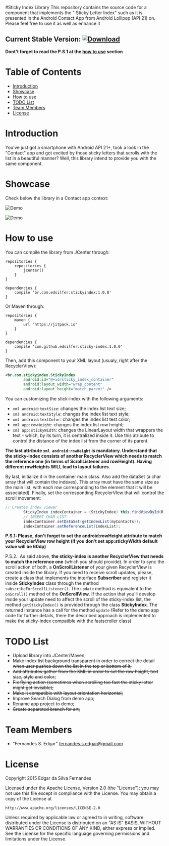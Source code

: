 #Sticky Index Library
This repository contains the source code for a component that implements the " Sticky Letter Index" such as it is presented in the Android Contact App from Android Lollipop (API 21) on. Please feel free to use it as well as enhance it

Current Stable Version: [ ![Download](https://api.bintray.com/packages/edsilfer/maven/sticky-index/images/download.svg) ](https://bintray.com/edsilfer/maven/sticky-index/_latestVersion)
---

**Dont't forget to read the P.S.1 at the [how to use](#how-to-use) section**

# Table of Contents
* [Introduction](#intro)
* [Showcase](#showcase)
* [How to use](#how-to-use)
* [TODO List](#to-do)
* [Team Members](#team-members)
* [License](#license)


# <a name="intro"></a>Introduction
You've just got a smartphone with Android API 21+, took a look in the "Contact" app and got excited by those sticky letters that scrolls with the list in a beautiful manner? Well, this library intend to provide you with the same component.

# <a name="showcase"></a>Showcase
Check below the library in a Contact app context:

![Demo](https://github.com/edsilfer/sticky-index/blob/master/art/horizontal-demo.gif)   

![Demo](https://github.com/edsilfer/sticky-index/blob/master/art/vertical-demo.gif)

# <a name="how-to-use"></a>How to use
You can compile the library from JCenter through:

```
repositories {
    repositories {
        jcenter()
    }
}

dependencies {
    compile 'br.com.edsilfer:stickyindex:1.0.0'
}

```

Or Maven through:

```
repositories {
    maven {
        url "https://jitpack.io"
    }
}

dependencies {
    compile 'com.github.edsilfer:sticky-index:1.0.0'
}

```

Then, add this component to your XML layout (usualy, right after the RecyclerView):

```xml
<br.com.stickyindex.StickyIndex
        android:id="@+id/sticky_index_container"
        android:layout_width="wrap_content"
        android:layout_height="match_parent" />
```

You can customizing the stick-index with the following arguments:

 * ```xml android:textSize```: changes the index list text size;
 * ```xml android:textStyle```: changes the index list text style;
 * ```xml android:textColor```: changes the index list test color;
 * ```xml app:rowHeight```: changes the index list row height;
 * ```xml app:stickyWidth```: changes the LinearLayout width that wrappers the text - which, by its turn, it is centralized inside it. Use this atribute to control the distance of the index list from the corner of its parent.

**The last attribute ```xml android:rowHeight``` is mandatory. Understand that the sticky-index consists of another RecyclerView which needs to match the reference one (in terms of ScrollListener and rowHeight). Having different rowHeights WILL lead to layout failures.**

By last, initialize it in the container main class. Also add the dataSet (a char array that will contain the indexes). This array must have the same size as the main list, with each row corresponding to the element that it will be associated). Finally, set the corresponding RecyclerVIew that will control the scroll movement:

```java
// Creates index viewer
        StickyIndex indexContainer = (StickyIndex) this.findViewById(R.id.sticky_index_container);
        // INSERT CHAR LIST
        indexContainer.setDataSet(getIndexList(myContacts));
        indexContainer.setReferenceList(indexList);
```

**P.S.1: Please, don't forget to set the android:rowHeight attribute to match your RecyclerView row height (if you don't set app:stickyWidth default value will be 60dp)**

P.S.2.: As said above, **the sticky-index is another RecyclerView that needs to match the reference one** (which you should provide). In order to sync the scroll action of both, a **OnScrollListener** of your given RecyclerView is created inside the library. If you need to receive scroll updates, please, create a class that implements the interface **Subscriber** and register it inside **StickyIndex** class through the method ```subscribeForScrollListener()```. The ```update``` method is equivalent to the ```onScroll()``` method of the **OnScrollView**. If the action that you'll develop inside your update need to affect the scroll of the sticky-index list, the method ```getStickyIndex()``` is provided through the class **StickyIndex**. The returned instance has a call for the method ```update``` (Refer to the demo app code for further details, there the described approach is implemented to make the sticky-index compatible with the fastscroller class)

# <a name="to-do"></a>TODO List
* Upload library into JCenter/Maven;
* ~~Make index list background transparent in order to correct the detail when user pushes down the list in the top or bottom of it;~~
* ~~Add attributes gather from the XML in order to set the row height, text size, style and color;~~
* ~~Fix flying action (sometimes when scrolling too fast the sticky letter might get invisible);~~
* ~~Make it compatible with layout orientation horizontal;~~
* Improve Search Dialog from demo app;
* ~~Rename app project to demo;~~
* ~~Create separeted branch for art;~~

# <a name="team-members"></a>Team Members
* "Fernandes S. Edgar" <fernandes.s.edgar@gmail.com>

# <a name="license"></a>License
Copyright 2015 Edgar da Silva Fernandes

Licensed under the Apache License, Version 2.0 (the "License");
you may not use this file except in compliance with the License.
You may obtain a copy of the License at

    http://www.apache.org/licenses/LICENSE-2.0

Unless required by applicable law or agreed to in writing, software
distributed under the License is distributed on an "AS IS" BASIS,
WITHOUT WARRANTIES OR CONDITIONS OF ANY KIND, either express or implied.
See the License for the specific language governing permissions and
limitations under the License.

